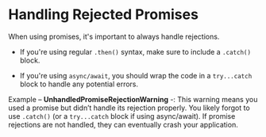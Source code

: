 # Handling Rejected Promises

When using promises, it's important to always handle rejections.

- If you're using regular `.then()` syntax, make sure to include a `.catch()` block.

- If you're using `async/await`, you should wrap the code in a `try...catch` block to handle any potential errors.

Example – **UnhandledPromiseRejectionWarning** -: This warning means you used a promise but didn’t handle its rejection properly. You likely forgot to use `.catch()` (or a `try...catch` block if using async/await). If promise rejections are not handled, they can eventually crash your application.

